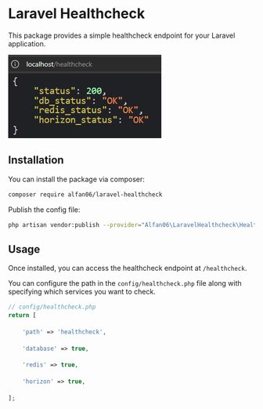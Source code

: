# Laravel Healthcheck

This package provides a simple healthcheck endpoint for your Laravel application.

![Import Action](https://raw.githubusercontent.com/alfan06/laravel-healthcheck/main/docs/healthcheck.png)

## Installation

You can install the package via composer:

```bash
composer require alfan06/laravel-healthcheck
```

Publish the config file:

```bash
php artisan vendor:publish --provider="Alfan06\LaravelHealthcheck\HealthcheckServiceProvider"
```

## Usage

Once installed, you can access the healthcheck endpoint at `/healthcheck`.

You can configure the path in the `config/healthcheck.php` file along with specifying which services you want to check.

```php
// config/healthcheck.php
return [

    'path' => 'healthcheck',

    'database' => true,

    'redis' => true,

    'horizon' => true,

];
```
